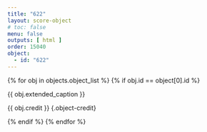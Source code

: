 ```yaml
---
title: "622"
layout: score-object
# toc: false
menu: false
outputs: [ html ]
order: 15040
object:
  - id: "622"
---
```


{% for obj in objects.object_list %}
{% if obj.id == object[0].id %}

{{ obj.extended_caption }}

{{ obj.credit }} {.object-credit}

{% endif %}
{% endfor %}
